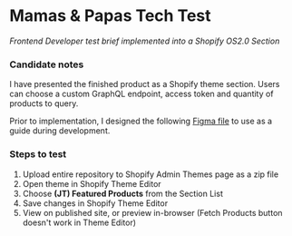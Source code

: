 # Mamas & Papas Tech Test

*Frontend Developer test brief implemented into a Shopify OS2.0 Section*

### Candidate notes

I have presented the finished product as a Shopify theme section. Users can choose a custom GraphQL endpoint, access token and quantity of products to query.

Prior to implementation, I designed the following [Figma file](https://www.figma.com/file/LBLyW1EBhy9oXoFriK2CcY/M%26P-Tech-Test?type=design&node-id=0%3A1&mode=design&t=qvKVTJde6A2uYQvk-1) to use as a guide during development.

### Steps to test

1. Upload entire repository to Shopify Admin Themes page as a zip file
2. Open theme in Shopify Theme Editor
3. Choose **(JT) Featured Products** from the Section List
4. Save changes in Shopify Theme Editor
5. View on published site, or preview in-browser (Fetch Products button doesn't work in Theme Editor)


